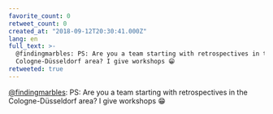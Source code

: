 ```yaml
---
favorite_count: 0
retweet_count: 0
created_at: "2018-09-12T20:30:41.000Z"
lang: en
full_text: >-
  @findingmarbles: PS: Are you a team starting with retrospectives in the
  Cologne-Düsseldorf area? I give workshops 😁
retweeted: true
---
```


[@findingmarbles](https://twitter.com/findingmarbles): PS: Are you a team
starting with retrospectives in the Cologne-Düsseldorf area? I give workshops 😁

